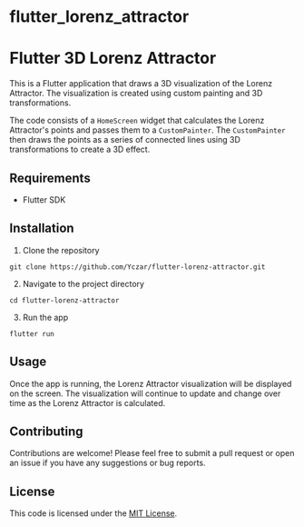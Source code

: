 # flutter_lorenz_attractor

# Flutter 3D Lorenz Attractor

This is a Flutter application that draws a 3D visualization of the Lorenz Attractor. The visualization is created using custom painting and 3D transformations.

The code consists of a `HomeScreen` widget that calculates the Lorenz Attractor's points and passes them to a `CustomPainter`. The `CustomPainter` then draws the points as a series of connected lines using 3D transformations to create a 3D effect.

## Requirements

- Flutter SDK

## Installation

1. Clone the repository

```
git clone https://github.com/Yczar/flutter-lorenz-attractor.git
```

2. Navigate to the project directory

```
cd flutter-lorenz-attractor
```

3. Run the app

```
flutter run
```

## Usage

Once the app is running, the Lorenz Attractor visualization will be displayed on the screen. The visualization will continue to update and change over time as the Lorenz Attractor is calculated.

## Contributing

Contributions are welcome! Please feel free to submit a pull request or open an issue if you have any suggestions or bug reports.

## License

This code is licensed under the [MIT License](LICENSE).
